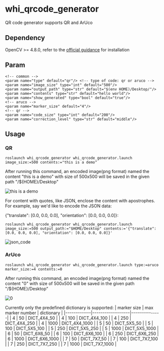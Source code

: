 # whi_qrcode_generator
QR code generator supports QR and ArUco

## Dependency
OpenCV >= 4.8.0, refer to the [official guidance](https://docs.opencv.org/4.x/d7/d9f/tutorial_linux_install.html) for installation

## Param
```
<!-- common -->
<param name="type" default="qr"/> <!-- type of code: qr or aruco -->
<param name="image_size" type="int" default="500"/>
<param name="output_path" type="str" default="$(env HOME)/Desktop/"/>
<param name="contents" type="str" default="hello world"/>
<param name="show_generated" type="bool" default="true"/>
<!-- aruco -->
<param name="marker_size" default="4"/>
<!-- qr -->
<param name="code_size" type="int" default="200"/>
<param name="correction_level" type="str" default="middle"/>
```

## Usage
### QR
```
roslaunch whi_qrcode_generator whi_qrcode_generator.launch image_size:=500 contents:="this is a demo"
```

After running this command, an encoded image(png format) named the content "this is a demo" with size of 500x500 will be saved in the given path "/${HOME}/Desktop"

![this is a demo](https://github.com/xinjuezou-whi/whi_qrcode_generator/assets/72239958/90c2865e-4c6f-4cd8-a6bc-8cd6fae1866c)

For content with quotes, like JSON, enclose the content with apostrophes. For example, say we'd like to encode the JSON data:

{"translate": [0.0, 0.0, 0.0], "orientation": [0.0, 0.0, 0.0]}:
```
roslaunch whi_qrcode_generator whi_qrcode_generator.launch image_size:=500 output_path:="$HOME/Desktop" contents:='{"translate": [0.0, 0.0, 0.0], "orientation": [0.0, 0.0, 0.0]}'
```

![json_code](https://github.com/xinjuezou-whi/whi_qrcode_generator/assets/72239958/c3f232e6-e838-42f2-95be-6b82a58bbda4)

### ArUco
```
roslaunch whi_qrcode_generator whi_qrcode_generator.launch type:=aruco marker_size:=4 contents:=0
```

After running this command, an encoded image(png format) named the content "0" with size of 500x500 will be saved in the given path "/${HOME}/Desktop"

![0](https://github.com/user-attachments/assets/5f270ccf-7263-4e4a-94b9-ed02274ffc56)

Currently only the predefined dictionary is supported:
| marker size | max marker number | dictionary    |
|-------------|-------------------|---------------|
| 4           | 50                | DICT_4X4_50   |
| 4           | 100               | DICT_4X4_100  |
| 4           | 250               | DICT_4X4_250  |
| 4           | 1000              | DICT_4X4_1000 |
| 5           | 50                | DICT_5X5_50   |
| 5           | 100               | DICT_5X5_100  |
| 5           | 250               | DICT_5X5_250  |
| 5           | 1000              | DICT_5X5_1000 |
| 6           | 50                | DICT_6X6_50   |
| 6           | 100               | DICT_6X6_100  |
| 6           | 250               | DICT_6X6_250  |
| 6           | 1000              | DICT_6X6_1000 |
| 7           | 50                | DICT_7X7_50   |
| 7           | 100               | DICT_7X7_100  |
| 7           | 250               | DICT_7X7_250  |
| 7           | 1000              | DICT_7X7_1000 |
